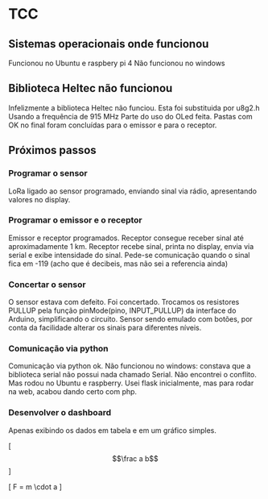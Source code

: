 <script src='https://cdnjs.cloudflare.com/ajax/libs/mathjax/2.7.5/MathJax.js?config=TeX-MML-AM_CHTML' async></script>

# TCC

## Sistemas operacionais onde funcionou

Funcionou no Ubuntu e raspbery pi 4
Não funcionou no windows

## Biblioteca Heltec não funcionou

Infelizmente a biblioteca Heltec não funciou. Esta foi substituida por u8g2.h
Usando a frequência de 915 MHz
Parte do uso do OLed feita.
Pastas com OK no final foram concluídas para o emissor e para o receptor.

## Próximos passos

### Programar o sensor

LoRa ligado ao sensor programado, enviando sinal via rádio, apresentando valores no display.

### Programar o emissor e o receptor

Emissor e receptor programados. Receptor consegue receber sinal até aproximadamente 1 km.
Receptor recebe sinal, printa no display, envia via serial e exibe intensidade do sinal.
Pede-se comunicação quando o sinal fica em -119 (acho que é decibeis, mas não sei a referencia ainda)

### Concertar o sensor

O sensor estava com defeito. Foi concertado. Trocamos os resistores PULLUP pela função pinMode(pino, INPUT_PULLUP) da interface do Arduino, simplificando o circuito.
Sensor sendo emulado com botões, por conta da facilidade alterar os sinais para diferentes níveis.

### Comunicação via python

Comunicação via python ok. Não funcionou no windows: constava que a biblioteca serial não possui nada chamado Serial. Não encontrei o conflito. Mas rodou no Ubuntu e raspberry.
Usei flask inicialmente, mas para rodar na web, acabou dando certo com php.

### Desenvolver o dashboard

Apenas exibindo os dados em tabela e em um gráfico simples.

\[
$$\frac a b$$
\]

\[ F = m \cdot a \]
